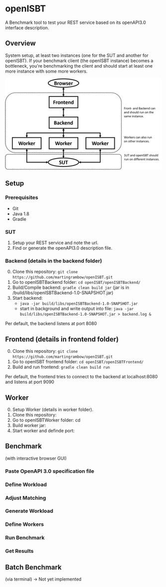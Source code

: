 # openISBT
A Benchmark tool to test your REST service based on its openAPI3.0 interface description.

## Overview
System setup, at least two instances (one for the SUT and another for openISBT). 
If your benchmark client (the openISBT instance) becomes a bottleneck, 
you're benchmarking the client and should start at least one more instance with some more workers.

<img src="doc/overview.png" alt="Overview" width="600"/>

## Setup

### Prerequisites
- Git
- Java 1.8
- Gradle

### SUT
1. Setup your REST service and note the url.
2. Find or generate the openAPI3.0 description file.

### Backend (details in the backend folder)
0. Clone this repository: `git clone https://github.com/martingrambow/openISBT.git`
1. Go to openISBTBackend folder: `cd openISBT/openISBTBackend/`
2. Build/Compile backend: `gradle clean build jar` (jar is in /build/libs/openISBTBackend-1.0-SNAPSHOT.jar)
3. Start backend:
   * `java -jar build/libs/openISBTBackend-1.0-SNAPSHOT.jar` 
   * start in background and write output into file: `java -jar build/libs/openISBTBackend-1.0-SNAPSHOT.jar > backend.log &`

Per default, the backend listens at port 8080

## Frontend (details in frontend folder)
0. Clone this repository: `git clone https://github.com/martingrambow/openISBT.git`
1. Go to openISBT frontend folder: `cd openISBT/openISBTFrontend/` 
2. Build and run frontend: `gradle clean build run`

Per default, the frontend tries to connect to the backend at localhost:8080 and listens at port 9090

## Worker
0. Setup Worker (details in worker folder).
1. Clone this repository: 
2. Go to openISBTWorker folder: cd
3. Build worker jar: 
4. Start worker and definde port:

## Benchmark 
(with interactive browser GUI)

### Paste OpenAPI 3.0 specification file

### Define Workload

### Adjust Matching

### Generate Workload

### Define Workers

### Run Benchmark

### Get Results

## Batch Benchmark
(via terminal)
-> Not yet implemented
